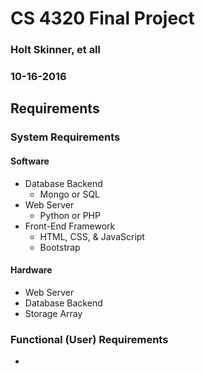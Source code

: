 # CS 4320 Final Project
### Holt Skinner, et all
### 10-16-2016

## Requirements

<!---
Insert Requirements Here!!!
-->
### System Requirements

#### Software
- Database Backend
  - Mongo or SQL
- Web Server
  - Python or PHP
- Front-End Framework
  - HTML, CSS, & JavaScript
  - Bootstrap

#### Hardware
- Web Server
- Database Backend
- Storage Array


### Functional (User) Requirements
- 
